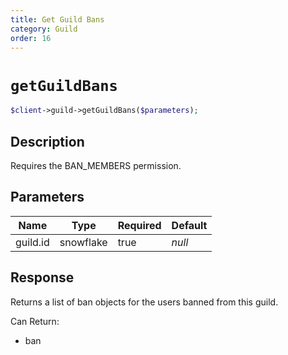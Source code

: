 ```yaml
---
title: Get Guild Bans
category: Guild
order: 16
---
```


# `getGuildBans`

```php
$client->guild->getGuildBans($parameters);
```

## Description

Requires the BAN_MEMBERS permission.

## Parameters


Name | Type | Required | Default
--- | --- | --- | ---
guild.id | snowflake | true | *null*

## Response

Returns a list of ban objects for the users banned from this guild.

Can Return:

* ban
